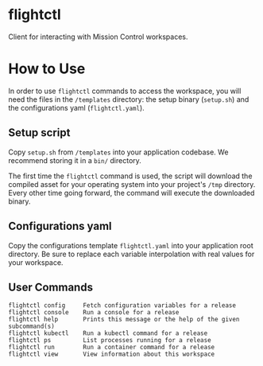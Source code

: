# flightctl

Client for interacting with Mission Control workspaces.

# How to Use

In order to use `flightctl` commands to access the workspace, you will need the files in the `/templates` directory: the setup binary (`setup.sh`) and the configurations yaml (`flightctl.yaml`).

## Setup script

Copy `setup.sh` from `/templates` into your application codebase. We recommend storing it in a `bin/` directory.

The first time the `flightctl` command is used, the script will download the compiled asset for your operating system into your project's `/tmp` directory. Every other time going forward, the command will execute the downloaded binary.

## Configurations yaml

Copy the configurations template `flightctl.yaml` into your application root directory. Be sure to replace each variable interpolation with real values for your workspace.

## User Commands

```
flightctl config     Fetch configuration variables for a release
flightctl console    Run a console for a release
flightctl help       Prints this message or the help of the given subcommand(s)
flightctl kubectl    Run a kubectl command for a release
flightctl ps         List processes running for a release
flightctl run        Run a container command for a release
flightctl view       View information about this workspace
```

